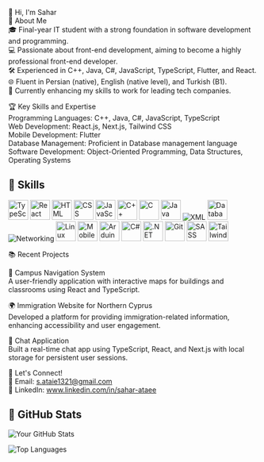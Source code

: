 👋 Hi, I'm Sahar  
🌟 About Me   
🎓 Final-year IT student with a strong foundation in software development and programming.  
💻 Passionate about front-end development, aiming to become a highly professional front-end developer.  
🛠 Experienced in C++, Java, C#, JavaScript, TypeScript, Flutter, and React.  
🌐 Fluent in Persian (native), English (native level), and Turkish (B1).  
🌱 Currently enhancing my skills to work for leading tech companies.  

🏆 Key Skills and Expertise  
Programming Languages: C++, Java, C#, JavaScript, TypeScript  
Web Development: React.js, Next.js, Tailwind CSS  
Mobile Development: Flutter  
Database Management: Proficient in Database management language  
Software Development: Object-Oriented Programming, Data Structures, Operating Systems  

## 🚀 Skills

<p align="left">
<img src="https://cdn.jsdelivr.net/gh/devicons/devicon/icons/typescript/typescript-original.svg" width="40" height="40" alt="TypeScript" />
<img src="https://cdn.jsdelivr.net/gh/devicons/devicon/icons/react/react-original.svg" width="40" height="40" alt="React" />
<img src="https://cdn.jsdelivr.net/gh/devicons/devicon/icons/html5/html5-original.svg" width="40" height="40" alt="HTML" />
<img src="https://cdn.jsdelivr.net/gh/devicons/devicon/icons/css3/css3-original.svg" width="40" height="40" alt="CSS" />
<img src="https://cdn.jsdelivr.net/gh/devicons/devicon/icons/javascript/javascript-original.svg" width="40" height="40" alt="JavaScript" />
<img src="https://cdn.jsdelivr.net/gh/devicons/devicon/icons/cplusplus/cplusplus-original.svg" width="40" height="40" alt="C++" />
<img src="https://cdn.jsdelivr.net/gh/devicons/devicon/icons/c/c-original.svg" width="40" height="40" alt="C" />
<img src="https://cdn.jsdelivr.net/gh/devicons/devicon/icons/java/java-original.svg" width="40" height="40" alt="Java" />
<img src="https://img.icons8.com/color/40/xml-file.png" alt="XML" />
<img src="https://cdn.jsdelivr.net/gh/devicons/devicon/icons/mysql/mysql-original.svg" width="40" height="40" alt="Database Management" />
<img src="https://img.icons8.com/color/40/router.png" alt="Networking" />
<img src="https://cdn.jsdelivr.net/gh/devicons/devicon/icons/linux/linux-original.svg" width="40" height="40" alt="Linux" />
<img src="https://cdn.jsdelivr.net/gh/devicons/devicon/icons/android/android-original.svg" width="40" height="40" alt="Mobile Application Programming" />
<img src="https://cdn.jsdelivr.net/gh/devicons/devicon/icons/arduino/arduino-original.svg" width="40" height="40" alt="Arduino" />
<img src="https://cdn.jsdelivr.net/gh/devicons/devicon/icons/csharp/csharp-original.svg" width="40" height="40" alt="C#" />
<img src="https://cdn.jsdelivr.net/gh/devicons/devicon/icons/dot-net/dot-net-original.svg" width="40" height="40" alt=".NET" />
<img src="https://cdn.jsdelivr.net/gh/devicons/devicon/icons/git/git-original.svg" width="40" height="40" alt="Git" />
<img src="https://cdn.jsdelivr.net/gh/devicons/devicon/icons/sass/sass-original.svg" width="40" height="40" alt="SASS" />
<img src="https://cdn.jsdelivr.net/gh/devicons/devicon/icons/tailwindcss/tailwindcss-plain.svg" width="40" height="40" alt="TailwindCSS" />
</p>




📚 Recent Projects  
 
🚀 Campus Navigation System  
A user-friendly application with interactive maps for buildings and classrooms using React and TypeScript.  

🌍 Immigration Website for Northern Cyprus  
Developed a platform for providing immigration-related information, enhancing accessibility and user engagement.  

💬 Chat Application  
Built a real-time chat app using TypeScript, React, and Next.js with local storage for persistent user sessions.  




🌟 Let's Connect!  
📧 Email: s.ataie1321@gmail.com  
💼 LinkedIn: www.linkedin.com/in/sahar-ataee  

## 🌟 GitHub Stats  

![Your GitHub Stats](https://github-readme-stats.vercel.app/api?username=sahar8282&show_icons=true&theme=radical)

![Top Languages](https://github-readme-stats.vercel.app/api/top-langs/?username=sahar8282&layout=compact&theme=radical)

